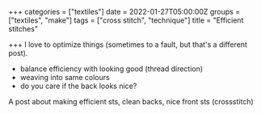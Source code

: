 +++
categories = ["textiles"]
date = 2022-01-27T05:00:00Z
groups = ["textiles", "make"]
tags = ["cross stitch", "technique"]
title = "Efficient stitches"

+++
I love to optimize things (sometimes to a fault, but that's a different post). 

* balance efficiency with looking good (thread direction)
* weaving into same colours
* do you care if the back looks nice?

A post about making efficient sts, clean backs, nice front sts (crossstitch)